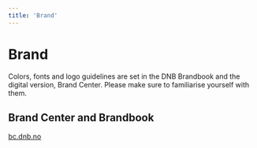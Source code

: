 ```yaml
---
title: 'Brand'
---
```


# Brand

Colors, fonts and logo guidelines are set in the DNB Brandbook and the digital version, Brand Center. Please make sure to familiarise yourself with them.

## Brand Center and Brandbook

[bc.dnb.no](https://bc.dnb.no/)
